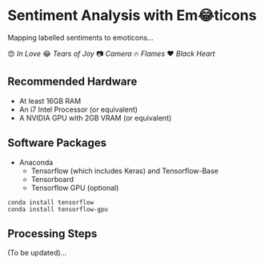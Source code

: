 # Sentiment Analysis with Em😂ticons 

Mapping labelled sentiments to emoticons...

😍  *In Love*
😂  *Tears of Joy*
📷  *Camera*
🔥  *Flames*
❤  *Black Heart*

## Recommended Hardware
* At least 16GB RAM
* An i7 Intel Processor (or equivalent)
* A NVIDIA GPU with 2GB VRAM (or equivalent)

## Software Packages
* Anaconda
   * Tensorflow (which includes Keras) and Tensorflow-Base
   * Tensorboard
   * Tensorflow GPU (optional)
   
```
conda install tensorflow
conda install tensorflow-gpu
```

## Processing Steps
(To be updated)...
